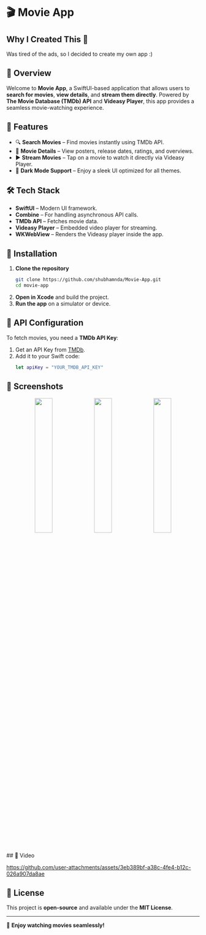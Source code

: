 # 🎬 Movie App
## Why I Created This 🤔
 Was tired of the ads, so I decided to create my own app :)
## 📌 Overview
Welcome to **Movie App**, a SwiftUI-based application that allows users to **search for movies**, **view details**, and **stream them directly**. Powered by **The Movie Database (TMDb) API** and **Videasy Player**, this app provides a seamless movie-watching experience.



## 🚀 Features
- 🔍 **Search Movies** – Find movies instantly using TMDb API.
- 🎥 **Movie Details** – View posters, release dates, ratings, and overviews.
- ▶️ **Stream Movies** – Tap on a movie to watch it directly via Videasy Player.
- 🌙 **Dark Mode Support** – Enjoy a sleek UI optimized for all themes.

## 🛠️ Tech Stack
- **SwiftUI** – Modern UI framework.
- **Combine** – For handling asynchronous API calls.
- **TMDb API** – Fetches movie data.
- **Videasy Player** – Embedded video player for streaming.
- **WKWebView** – Renders the Videasy player inside the app.

## 🔧 Installation
1. **Clone the repository**
   ```sh
   git clone https://github.com/shubhamnda/Movie-App.git
   cd movie-app
   ```
2. **Open in Xcode** and build the project.
3. **Run the app** on a simulator or device.

## 🔑 API Configuration
To fetch movies, you need a **TMDb API Key**:
1. Get an API Key from [TMDb](https://www.themoviedb.org/).
2. Add it to your Swift code:
   ```swift
   let apiKey = "YOUR_TMDB_API_KEY"
   ```

## 📸 Screenshots
<p align="center">
  <img src="https://github.com/user-attachments/assets/54215ea8-be17-43ac-9690-9c77241c57db" width="30%">
  <img src="https://github.com/user-attachments/assets/114d4af5-e018-47c2-9cbe-ea9121615e40" width="30%">
  <img src="https://github.com/user-attachments/assets/60bfe024-a2fc-413e-8be8-6703a1880501" width="30%">
</p>
## 🎥 Video





https://github.com/user-attachments/assets/3eb389bf-a38c-4fe4-b12c-026a907da8ae



## 📝 License
This project is **open-source** and available under the **MIT License**.

---
🚀 **Enjoy watching movies seamlessly!**

